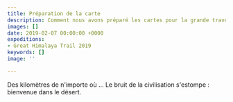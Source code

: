 ```yaml
---
title: Préparation de la carte
description: Comment nous avons préparé les cartes pour la grande traversée de l'Himalaya
images: []
date: 2019-02-07 00:00:00 +0000
expeditions:
- Great Himalaya Trail 2019
keywords: []
image: ''

---
```

Des kilomètres de n'importe où ... Le bruit de la civilisation s'estompe : bienvenue dans le désert.